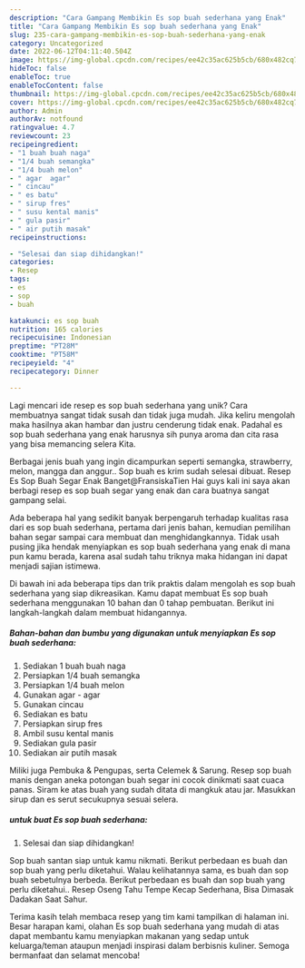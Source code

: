 ```yaml
---
description: "Cara Gampang Membikin Es sop buah sederhana yang Enak"
title: "Cara Gampang Membikin Es sop buah sederhana yang Enak"
slug: 235-cara-gampang-membikin-es-sop-buah-sederhana-yang-enak
category: Uncategorized
date: 2022-06-12T04:11:40.504Z
image: https://img-global.cpcdn.com/recipes/ee42c35ac625b5cb/680x482cq70/es-sop-buah-sederhana-foto-resep-utama.jpg
hideToc: false
enableToc: true
enableTocContent: false
thumbnail: https://img-global.cpcdn.com/recipes/ee42c35ac625b5cb/680x482cq70/es-sop-buah-sederhana-foto-resep-utama.jpg
cover: https://img-global.cpcdn.com/recipes/ee42c35ac625b5cb/680x482cq70/es-sop-buah-sederhana-foto-resep-utama.jpg
author: Admin
authorAv: notfound
ratingvalue: 4.7
reviewcount: 23
recipeingredient:
- "1 buah buah naga"
- "1/4 buah semangka"
- "1/4 buah melon"
- " agar  agar"
- " cincau"
- " es batu"
- " sirup fres"
- " susu kental manis"
- " gula pasir"
- " air putih masak"
recipeinstructions:

- "Selesai dan siap dihidangkan!"
categories:
- Resep
tags:
- es
- sop
- buah

katakunci: es sop buah 
nutrition: 165 calories
recipecuisine: Indonesian
preptime: "PT28M"
cooktime: "PT58M"
recipeyield: "4"
recipecategory: Dinner

---
```





Lagi mencari ide resep es sop buah sederhana yang unik? Cara membuatnya sangat tidak susah dan tidak juga mudah. Jika keliru mengolah maka hasilnya akan hambar dan justru cenderung tidak enak. Padahal es sop buah sederhana yang enak harusnya sih punya aroma dan cita rasa yang bisa memancing selera Kita.





Berbagai jenis buah yang ingin dicampurkan seperti semangka, strawberry, melon, mangga dan anggur.. Sop buah es krim sudah selesai dibuat. Resep Es Sop Buah Segar Enak Banget@FransiskaTien Hai guys kali ini saya akan berbagi resep es sop buah segar yang enak dan cara buatnya sangat gampang selai.

Ada beberapa hal yang sedikit banyak berpengaruh terhadap kualitas rasa dari es sop buah sederhana, pertama dari jenis bahan, kemudian pemilihan bahan segar sampai cara membuat dan menghidangkannya. Tidak usah pusing jika hendak menyiapkan es sop buah sederhana yang enak di mana pun kamu berada, karena asal sudah tahu triknya maka hidangan ini dapat menjadi sajian istimewa.






Di bawah ini ada beberapa tips dan trik praktis dalam mengolah es sop buah sederhana yang siap dikreasikan. Kamu dapat membuat Es sop buah sederhana menggunakan 10 bahan dan 0 tahap pembuatan. Berikut ini langkah-langkah dalam membuat hidangannya.

<!--inarticleads1-->

##### Bahan-bahan dan bumbu yang digunakan untuk menyiapkan Es sop buah sederhana:

1. Sediakan 1 buah buah naga
1. Persiapkan 1/4 buah semangka
1. Persiapkan 1/4 buah melon
1. Gunakan  agar - agar
1. Gunakan  cincau
1. Sediakan  es batu
1. Persiapkan  sirup fres
1. Ambil  susu kental manis
1. Sediakan  gula pasir
1. Sediakan  air putih masak


Miliki juga Pembuka &amp; Pengupas, serta Celemek &amp; Sarung. Resep sop buah manis dengan aneka potongan buah segar ini cocok dinikmati saat cuaca panas. Siram ke atas buah yang sudah ditata di mangkuk atau jar. Masukkan sirup dan es serut secukupnya sesuai selera. 

<!--inarticleads2-->

#####  untuk buat Es sop buah sederhana:


1. Selesai dan siap dihidangkan!

Sop buah santan siap untuk kamu nikmati. Berikut perbedaan es buah dan sop buah yang perlu diketahui. Walau kelihatannya sama, es buah dan sop buah sebetulnya berbeda. Berikut perbedaan es buah dan sop buah yang perlu diketahui.. Resep Oseng Tahu Tempe Kecap Sederhana, Bisa Dimasak Dadakan Saat Sahur. 

Terima kasih telah membaca resep yang tim kami tampilkan di halaman ini. Besar harapan kami, olahan Es sop buah sederhana yang mudah di atas dapat membantu kamu menyiapkan makanan yang sedap untuk keluarga/teman ataupun menjadi inspirasi dalam berbisnis kuliner. Semoga bermanfaat dan selamat mencoba!
